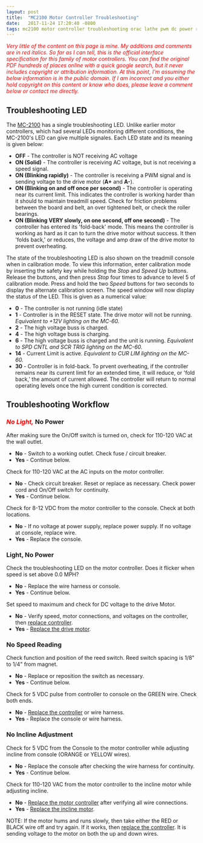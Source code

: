 ```yaml
---
layout: post
title:  "MC2100 Motor Controller Troubleshooting"
date:   2017-11-24 17:20:40 -0800
tags: mc2100 motor controller troubleshooting orac lathe pwm dc power reverse_engineering cnc
---
```

<span style="color:red">_Very little of the content on this page is mine.  My additions and comments are in red italics.  So far as I can tell, this is the official interface specification for this family of motor controllers.  You can find the original PDF hundreds of places online with a quick google search, but it never includes copyright or attribution information.  At this point, I'm assuming the below information is in the public domain.  If I am incorrect and you either hold copyright on this content or know who does, please leave a comment below or contact me directly._</span>

## Troubleshooting LED

The [MC-2100](https://amzn.to/2Q8XGYj) has a single troubleshooting LED.  Unlike earlier motor controllers, which had several LEDs monitoring different conditions, the MC-2100's LED can give multiple signales.  Each LED state and its meaning is given below:

* **OFF** - The controller is NOT receiving AC voltage
* **ON (Solid)** - The controller is receiving AC voltage, but is not receiving a speed signal.
* **ON (Blinking rapidly)** - The controller is receiving a PWM signal and is sending voltage to the drive motor (**A+** and **A-**).
* **ON (Blinking on and off once per second)** - The controller is operating near its current limit.  This indicates the controller is working harder than it should to maintain treadmill speed.  Check for friction problems between the board and belt, an over tightened belt, or check the roller bearings.
* **ON (Blinking VERY slowly, on one second, off one second)** - The controller has entered its 'fold-back' mode.  This means the controller is working as hard as it can to turn the drive motor without success.  It then 'folds back,' or reduces, the voltage and amp draw of the drive motor to prevent overheating.

The state of the troubleshooting LED is also shown on the treadmill console when in calibration mode.  To view this information, enter calibration mode by inserting the safety key while holding the _Stop_ and _Speed Up_ buttons.  Release the buttons, and then press _Stop_ four times to advance to level 5 of calibration mode.  Press and hold the two _Speed_ buttons for two seconds to display the alternate calibration screen.  The speed window will now display the status of the LED.  This is given as a numerical value:

* **0** - The controller is not running (idle state)
* **1** - Controller is in the RESET state.  The drive motor will not be running.  _Equivalent to +12V lighting on the MC-60._
* **2** - The high voltage buss is charged.
* **4** - The high voltage buss is charging.
* **6** - The high voltage buss is charged and the unit is running.  _Equivalent to SPD CNTL and SCR TRIG lighting on the MC-60._
* **14** - Current Limit is active.  _Equivalent to CUR LIM lighting on the MC-60._
* **30** - Controller is in fold-back.  To prvent overheating, if the controller remains near its current limit for an extended time, it will reduce, or 'fold back,' the amount of current allowed.  The controller will return to normal operating levels once the high current condition is corrected.

## Troubleshooting Workflow

### <span style="color:red">_No Light,_</span> No Power

After making sure the On/Off switch is turned on, check for 110-120 VAC at the wall outlet.
- **No** - Switch to a working outlet.  Check fuse / circuit breaker.
- **Yes** - Continue below.

Check for 110-120 VAC at the AC inputs on the motor controller.
- **No** - Check circuit breaker.  Reset or replace as necessary.  Check power cord and On/Off switch for continuity.
- **Yes** - Continue below.

Check for 8-12 VDC from the motor controller to the console.  Check at both locations.
- **No** - If no voltage at power supply, replace power supply.  If no voltage at console, replace wire.
- **Yes** - Replace the console.

### Light, No Power

Check the troubleshooting LED on the motor controller.  Does it flicker when speed is set above 0.0 MPH?
- **No** - Replace the wire harness or console.
- **Yes** - Continue below.

Set speed to maximum and check for DC voltage to the drive Motor.
- **No** - Verify speed, motor connections, and voltages on the controller, then [replace controller](https://amzn.to/2Q8XGYj).
- **Yes** - [Replace the drive motor](https://amzn.to/38JyCh8).

### No Speed Reading

Check function and position of the reed switch.  Reed switch spacing is 1/8" to 1/4" from magnet.
- **No** - Replace or reposition the switch as necessary.
- **Yes** - Continue below.

Check for 5 VDC pulse from controller to console on the GREEN wire.  Check both ends.
- **No** - [Replace the controller](https://amzn.to/2Q8XGYj) or wire harness.
- **Yes** - Replace the console or wire harness.

### No Incline Adjustment

Check for 5 VDC from the Console to the motor controller while adjusting incline from console (ORANGE or YELLOW wires).
- **No** - Replace the console after checking the wire harness for continuity.
- **Yes** - Continue below.

Check for 110-120 VAC from the motor controller to the incline motor while adjusting incline.
- **No** - [Replace the motor controller](https://amzn.to/2Q8XGYj) after verifying all wire connections.
- **Yes** - [Replace the incline motor](https://amzn.to/3cTWjX8).

NOTE: If the motor hums and runs slowly, then take either the RED or BLACK wire off and try again.  If it works, then [replace the controller](https://amzn.to/2Q8XGYj).  It is sending voltage to the motor on both the up and down wires.

